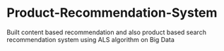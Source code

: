 # Product-Recommendation-System
Built content based recommendation and also product based search recommendation system using ALS algorithm on Big Data
